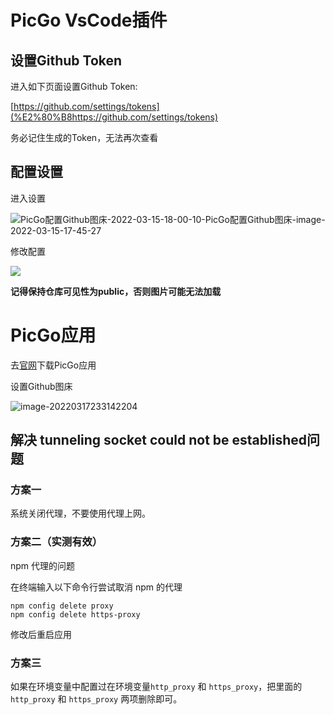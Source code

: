 # PicGo VsCode插件

## 设置Github Token

进入如下页面设置Github Token:  

[https://github.com/settings/tokens](%E2%80%B8https://github.com/settings/tokens)

务必记住生成的Token，无法再次查看

## 配置设置

进入设置  

![PicGo配置Github图床-2022-03-15-18-00-10-PicGo配置Github图床-image-2022-03-15-17-45-27](http://picgo.chanwe.top/202204121709421.png)  

修改配置  

![](http://picgo.chanwe.top/202204121709422.png)  

**记得保持仓库可见性为public，否则图片可能无法加载**

# PicGo应用

去[官网](https://picgo.github.io/PicGo-Doc/zh/guide/#%E4%B8%8B%E8%BD%BD%E5%AE%89%E8%A3%85)下载PicGo应用

设置Github图床

![image-20220317233142204](http://picgo.chanwe.top/202204121709423.png)

## 解决 tunneling socket could not be established问题

### 方案一

系统关闭代理，不要使用代理上网。

### 方案二（实测有效）

npm 代理的问题

在终端输入以下命令行尝试取消 npm 的代理

```shell
npm config delete proxy
npm config delete https-proxy
```

修改后重启应用

### 方案三

如果在环境变量中配置过在环境变量`http_proxy` 和 `https_proxy`，把里面的 `http_proxy` 和 `https_proxy` 两项删除即可。

